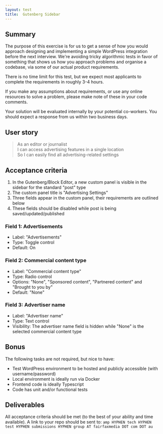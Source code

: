 ```yaml
---
layout: test
title:  Gutenberg Sidebar
---
```


## Summary

The purpose of this exercise is for us to get a sense of how you would approach designing and implementing a simple WordPress integration before the next interview. We're avoiding tricky algorithmic tests in favor of something that shows us how you approach problems and organise a codebase, via some of our actual product requirements.

There is no time limit for this test, but we expect most applicants to complete the requirements in roughly 3-4 hours.

If you make any assumptions about requirements, or use any online resources to solve a problem, please make note of these in your code comments.

Your solution will be evaluated internally by your potential co-workers. You should expect a response from us within two business days.

## User story

> As an editor or journalist  
I can access advertising features in a single location  
So I can easily find all advertising-related settings

## Acceptance criteria

1. In the Gutenberg/Block Editor, a new custom panel is visible in the sidebar for the standard "post" type
1. The custom panel title is "Advertising Settings"
1. Three fields appear in the custom panel, their requirements are outlined below
1. These fields should be disabled while post is being saved/updated/published

### Field 1: Advertisements

- Label: "Advertisements"
- Type: Toggle control
- Default: On

### Field 2: Commercial content type

- Label: "Commercial content type"
- Type: Radio control
- Options: "None", "Sponsored content", "Partnered content" and "Brought to you by"
- Default: "None"

### Field 3: Advertiser name

- Label: "Advertiser name"
- Type: Text control
- Visibility: The advertiser name field is hidden while "None" is the selected commercial content type

## Bonus

The following tasks are not required, but nice to have:

- Test WordPress environment to be hosted and publicly accessible (with username/password)
- Local environment is ideally run via Docker
- Frontend code is ideally Typescript
- Code has unit and/or functional tests

## Deliverables

All acceptance criteria should be met (to the best of your ability and time available). A link to your repo should be sent to: `amp HYPHEN tech HYPHEN test HYPHEN submissions HYPHEN group AT fairfaxmedia DOT com DOT au`
